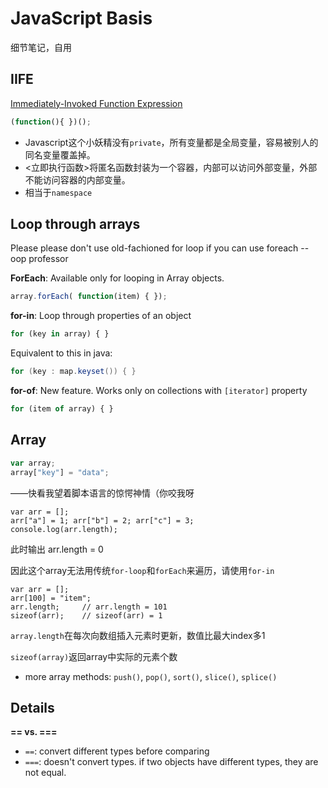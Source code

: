 # JavaScript Basis
细节笔记，自用

## IIFE
[Immediately-Invoked Function Expression](https://link.zhihu.com/?target=http%3A//benalman.com/news/2010/11/immediately-invoked-function-expression/%23iife)
```JavaScript
(function(){ })();
```
- Javascript这个小妖精没有`private`，所有变量都是全局变量，容易被别人的同名变量覆盖掉。
- <立即执行函数>将匿名函数封装为一个容器，内部可以访问外部变量，外部不能访问容器的内部变量。
- 相当于`namespace`

## Loop through arrays
Please please don't use old-fachioned for loop if you can use foreach -- oop professor

**ForEach**: Available only for looping in Array objects.

```JavaScript
array.forEach( function(item) { });
```

**for-in**: Loop through properties of an object

```JavaScript
for (key in array) { }
```

Equivalent to this in java:
```Java
for (key : map.keyset()) { }
```

**for-of**: New feature. Works only on collections with `[iterator]` property

```JavaScript
for (item of array) { }
```


## Array

```JavaScript
var array;
array["key"] = "data";
```
——快看我望着脚本语言的惊愕神情（你咬我呀

```
var arr = [];
arr["a"] = 1; arr["b"] = 2; arr["c"] = 3;
console.log(arr.length);
```
此时输出 arr.length = 0

因此这个array无法用传统`for-loop`和`forEach`来遍历，请使用`for-in`

```
var arr = [];
arr[100] = "item";
arr.length;     // arr.length = 101
sizeof(arr);    // sizeof(arr) = 1
```

`array.length`在每次向数组插入元素时更新，数值比最大index多1

`sizeof(array)`返回array中实际的元素个数

* more array methods: `push()`, `pop()`, `sort()`, `slice()`, `splice()`

## Details

**== vs. ===**

- `==`: convert different types before comparing 
- `===`: doesn't convert types. if two objects have different types, they are not equal.

